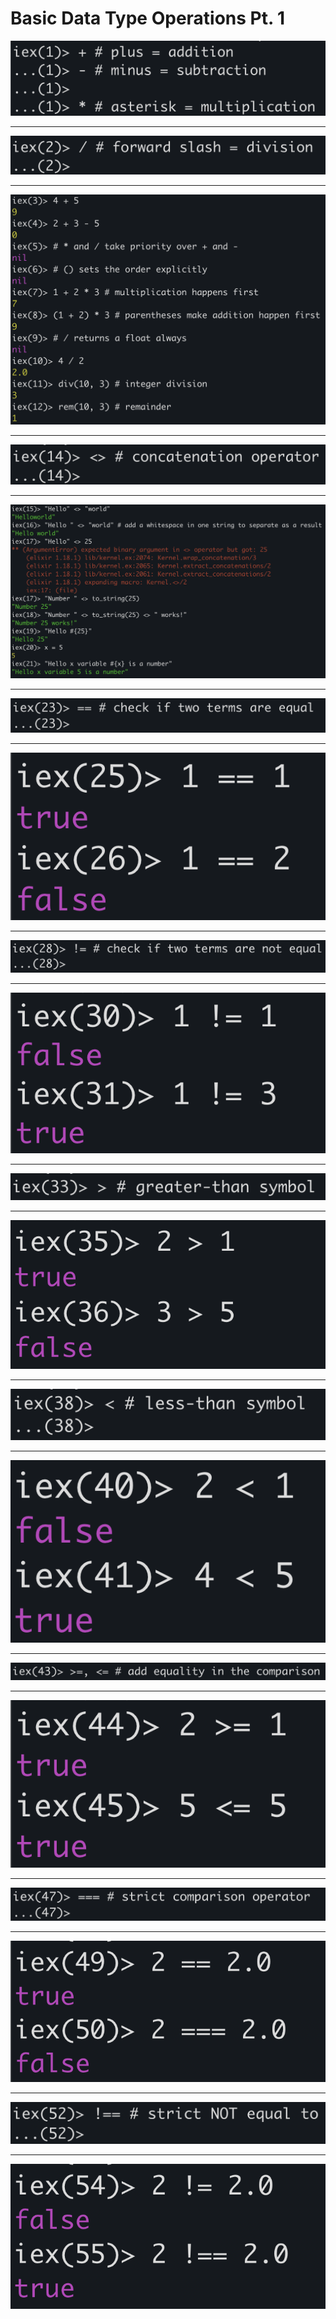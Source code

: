 # Basic Data Type Operations Pt. 1

![First Part of Code](First%20Part.png "First Part")
** **
![Second Part of Code](Second%20Part.png "Second Part")
** **
![Third Part of Code](Third%20Part.png "Third Part")
** **
![Fourth Part of Code](Fourth%20Part.png "Fourth Part")
** **
![Fifth Part of Code](Fifth%20Part.png "Fifth Part")
** **
![Sixth Part of Code](Sixth%20Part.png "Sixth Part")
** **
![Seventh Part of Code](Seventh%20Part.png "Seventh Part")
** **
![Eighth Part of Code](Eighth%20Part.png "Eighth Part")
** **
![Ninth Part of Code](Ninth%20Part.png "Ninth Part")
** **
![Tenth Part of Code](Tenth%20Part.png "Tenth Part")
** **
![Eleventh Part of Code](Eleventh%20Part.png "Eleventh Part")
** **
![Twelfth Part of Code](Twelfth%20Part.png "Twelfth Part")
** **
![Thirteenth Part of Code](Thirteenth%20Part.png "Thirteenth Part")
** **
![Fourteenth Part of Code](Fourteenth%20Part.png "Fourteenth Part")
** **
![Fifteenth Part of Code](Fifteenth%20Part.png "Fifteenth Part")
** **
![Sixteenth Part of Code](Sixteenth%20Part.png "Sixteenth Part")
** **
![Seventeenth Part of Code](Seventeenth%20Part.png "Seventeenth Part")
** **
![Eighteenth Part of Code](Eighteenth%20Part.png "Eighteenth Part")
** **
![Nineteenth Part of Code](Nineteenth%20Part.png "Nineteenth Part")
